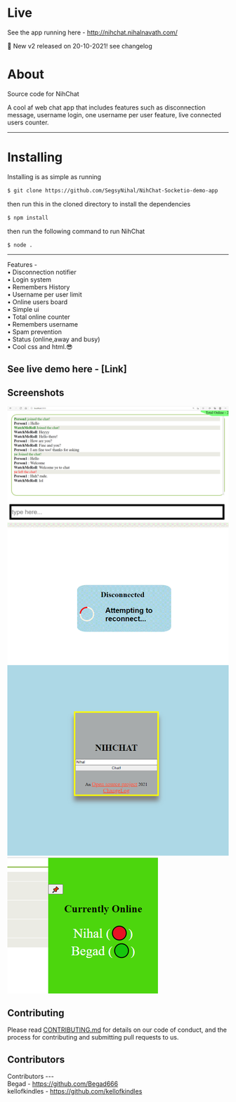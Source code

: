 # Live

See the app running here - http://nihchat.nihalnavath.com/

🎉 New v2 released on 20-10-2021! see changelog

# About

Source code for NihChat

A cool af web chat app that includes features such as disconnection message, username login, one username per user feature, live connected users counter.

---

# Installing

Installing is as simple as running

```bash
$ git clone https://github.com/SegsyNihal/NihChat-Socketio-demo-app
```

then run this in the cloned directory to install the dependencies

```bash
$ npm install
```

then run the following command to run NihChat
```bash
$ node .
```

---

Features - <br>
• Disconnection notifier <br>
• Login system<br>
• Remembers History<br>
• Username per user limit<br>
• Online users board<br>
• Simple ui<br>
• Total online counter <br>
• Remembers username<br>
• Spam prevention <br>
• Status (online,away and busy) <br>
• Cool css and html.😎<br>

## See live demo here - [Link]

## Screenshots

![Chat page](./imgs/git-images/NihChat.png)
![Disconnection message](./imgs/git-images/NihChat-DC-mes.gif)
![Login page](./imgs/git-images/NihChat-login.png)
![Online list](./imgs/git-images/online-list.png)

## Contributing

Please read [CONTRIBUTING.md](./CONTRIBUTING.md) for details on our code of conduct, and the process for contributing and submitting pull requests to us.

## Contributors

Contributors ---<br>
Begad - https://github.com/Begad666 <br>
kellofkindles - https://github.com/kellofkindles <br>
